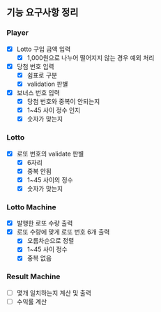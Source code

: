 ## 기능 요구사항 정리

### Player
- [x] Lotto 구입 금액 입력
  - [x] 1,000원으로 나누어 떨어지지 않는 경우 예외 처리
- [x] 당첨 번호 입력
  - [x] 쉼표로 구분
  - [x] validation 판별
- [x] 보너스 번호 입력
  - [x] 당첨 번호와 중복이 안되는지
  - [x] 1~45 사이 정수 인지
  - [x] 숫자가 맞는지

### Lotto
- [x] 로또 번호의 validate 판별
  - [x] 6자리
  - [x] 중복 안됨
  - [x] 1~45 사이의 정수
  - [x] 숫자가 맞는지

### Lotto Machine
- [x] 발행한 로또 수량 출력
- [x] 로또 수량에 맞게 로또 번호 6개 출력
  - [x] 오름차순으로 정렬
  - [x] 1~45 사이 정수
  - [x] 중복 없음

### Result Machine
- [ ] 몇개 일치하는지 계산 및 출력
- [ ] 수익률 계산